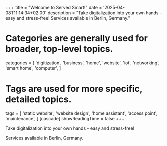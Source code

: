 +++
title = "Welcome to Served Smart!"
date = '2025-04-08T11:14:34+02:00'
description = "Take digitalization into your own hands - easy and stress-free! Services available in Berlin, Germany."
# Categories are generally used for broader, top-level topics.
categories = [
 'digitization',
 'business',
 'home',
 'website',
 'iot',
 'networking',
 'smart home',
 'computer',
]
# Tags are used for more specific, detailed topics.
tags = [
 'static website',
 'website design',
 'home assistant',
 'access point',
 'maintenance',
]
[cascade]
showReadingTime = false
+++

Take digitalization into your own hands - easy and stress-free!

Services available in Berlin, Germany.
